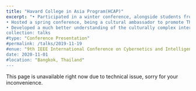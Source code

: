 ```yaml
---
title: "Havard College in Asia Program(HCAP)"
excerpt: "• Participated in a winter conference, alongside students from top universities across Asia, hosted by Harvard students.<br/>
• Hosted a spring conference, being a cultural ambassador to promote Thailand to Harvard students and delegates from other countries.<br/>
• Developed a much better understanding of the culturally complex international communities and foster cooperative relationships with young leaders from the United States and Asian countries.<br/><br/> <img src='/images/talks_images/hcap1.jpg' width='400' height='300'>
collection: talks
#type: "Conference Presentation"
#permalink: /talks/2019-11-19
#enue: "9th IEEE International Conference on Cybernetics and Intelligent Systems (CIS) and IEEE Conference on Robotics, Automation and Mechatronics (RAM), 2019"
date: 2020-11-01
#location: "Bangkok, Thailand"
---
```

This page is unavailable right now due to technical issue, sorry for your inconvenience.
